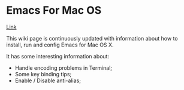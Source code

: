 <!--
belongs-to: Emacs, Mac OS X
-->
# Emacs For Mac OS

[Link](http://www.emacswiki.org/emacs/EmacsForMacOS)

This wiki page is continuously updated with information about how to install, run and config Emacs for Mac OS X.

It has some interesting information about:
- Handle encoding problems in Terminal;
- Some key binding tips;
- Enable / Disable anti-alias;
